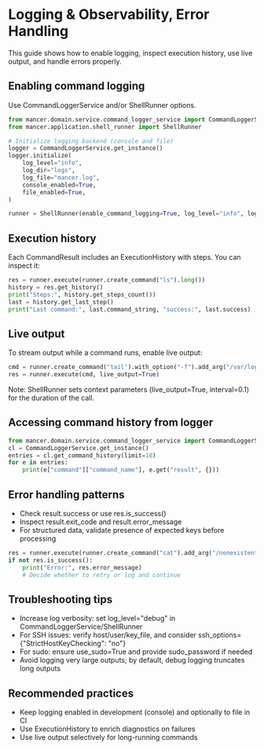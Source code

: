 # Logging & Observability, Error Handling

This guide shows how to enable logging, inspect execution history, use live output, and handle errors properly.

## Enabling command logging
Use CommandLoggerService and/or ShellRunner options.

```python
from mancer.domain.service.command_logger_service import CommandLoggerService
from mancer.application.shell_runner import ShellRunner

# Initialize logging backend (console and file)
logger = CommandLoggerService.get_instance()
logger.initialize(
    log_level="info",
    log_dir="logs",
    log_file="mancer.log",
    console_enabled=True,
    file_enabled=True,
)

runner = ShellRunner(enable_command_logging=True, log_level="info", log_to_file=True)
```

## Execution history
Each CommandResult includes an ExecutionHistory with steps. You can inspect it:

```python
res = runner.execute(runner.create_command("ls").long())
history = res.get_history()
print("Steps:", history.get_steps_count())
last = history.get_last_step()
print("Last command:", last.command_string, "success:", last.success)
```

## Live output
To stream output while a command runs, enable live output:

```python
cmd = runner.create_command("tail").with_option("-f").add_arg("/var/log/syslog")
res = runner.execute(cmd, live_output=True)
```

Note: ShellRunner sets context parameters (live_output=True, interval=0.1) for the duration of the call.

## Accessing command history from logger
```python
from mancer.domain.service.command_logger_service import CommandLoggerService
cl = CommandLoggerService.get_instance()
entries = cl.get_command_history(limit=10)
for e in entries:
    print(e["command"]["command_name"], e.get("result", {}))
```

## Error handling patterns
- Check result.success or use res.is_success()
- Inspect result.exit_code and result.error_message
- For structured data, validate presence of expected keys before processing

```python
res = runner.execute(runner.create_command("cat").add_arg("/nonexistent"))
if not res.is_success():
    print("Error:", res.error_message)
    # Decide whether to retry or log and continue
```

## Troubleshooting tips
- Increase log verbosity: set log_level="debug" in CommandLoggerService/ShellRunner
- For SSH issues: verify host/user/key_file, and consider ssh_options={"StrictHostKeyChecking": "no"}
- For sudo: ensure use_sudo=True and provide sudo_password if needed
- Avoid logging very large outputs; by default, debug logging truncates long outputs

## Recommended practices
- Keep logging enabled in development (console) and optionally to file in CI
- Use ExecutionHistory to enrich diagnostics on failures
- Use live output selectively for long-running commands

